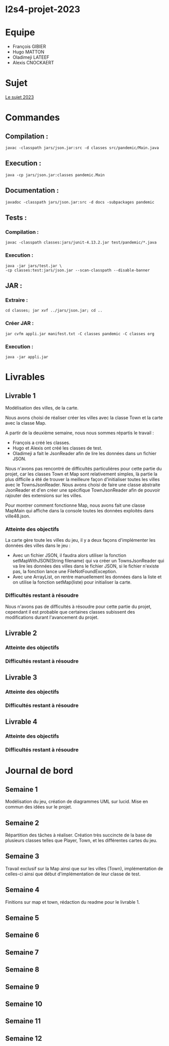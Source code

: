 # l2s4-projet-2023

# Equipe

- François GIBIER
- Hugo MATTON
- Oladimeji LATEEF
- Alexis CNOCKAERT

# Sujet

[Le sujet 2023](https://www.fil.univ-lille.fr/portail/index.php?dipl=L&sem=S4&ue=Projet&label=Documents)


# Commandes

## Compilation :

```
javac -classpath jars/json.jar:src -d classes src/pandemic/Main.java
```

## Execution :

```
java -cp jars/json.jar:classes pandemic.Main
```

## Documentation :

```
javadoc -classpath jars/json.jar:src -d docs -subpackages pandemic
```

## Tests :

### Compilation :

```
javac -classpath classes:jars/junit-4.13.2.jar test/pandemic/*.java
```

### Execution :

```
java -jar jars/test.jar \
-cp classes:test:jars/json.jar --scan-classpath --disable-banner
```

## JAR :

### Extraire :

```
cd classes; jar xvf ../jars/json.jar; cd ..
```

### Créer JAR :

```
jar cvfm appli.jar manifest.txt -C classes pandemic -C classes org
```

### Execution :

```
java -jar appli.jar
```



# Livrables

## Livrable 1
Modélisation des villes, de la carte.

Nous avons choisi de réaliser créer les villes avec la classe Town et la carte avec la classe Map.

A partir de la deuxième semaine, nous nous sommes répartis le travail :
- François a créé les classes.
- Hugo et Alexis ont créé les classes de test.
- Oladimeji a fait le JsonReader afin de lire les données dans un fichier JSON.

Nous n'avons pas rencontré de difficultés particulières pour cette partie du projet, car les classes Town et Map sont relativement simples, là partie la plus difficile a été de trouver la meilleure façon d'initialiser toutes les villes avec le TownsJsonReader.
Nous avons choisi de faire une classe abstraite JsonReader et d'en créer une spécifique TownJsonReader afin de pouvoir rajouter des extensions sur les villes.

Pour montrer comment fonctionne Map, nous avons fait une classe MapMain qui affiche dans la console toutes les données exploités dans ville48.json.

### Atteinte des objectifs
La carte gère toute les villes du jeu, il y a deux façons d'implémenter les données des villes dans le jeu :
- Avec un fichier JSON, il faudra alors utiliser la fonction setMapWithJSON(String filename) qui va créer un TownsJsonReader qui va lire les données des villes dans le fichier JSON, si le fichier n'existe pas, la fonction lance une FileNotFoundException.
- Avec une ArrayList, on rentre manuellement les données dans la liste et on utilise la fonction setMap(liste) pour initialiser la carte.

### Difficultés restant à résoudre
Nous n'avons pas de difficultés à résoudre pour cette partie du projet, cependant il est probable que certaines classes subissent des modifications durant l'avancement du projet.

## Livrable 2

### Atteinte des objectifs

### Difficultés restant à résoudre

## Livrable 3

### Atteinte des objectifs

### Difficultés restant à résoudre

## Livrable 4

### Atteinte des objectifs

### Difficultés restant à résoudre

# Journal de bord

## Semaine 1
Modélisation du jeu, création de diagrammes UML sur lucid. Mise en commun des idées sur le projet.

## Semaine 2
Répartition des tâches à réaliser.
Création très succincte de la base de plusieurs classes telles que Player, Town, et les différentes cartes du jeu.

## Semaine 3
Travail exclusif sur la Map ainsi que sur les villes (Town), implémentation de celles-ci ainsi que début d'implémentation de leur classe de test.

## Semaine 4
Finitions sur map et town, rédaction du readme pour le livrable 1.

## Semaine 5

## Semaine 6

## Semaine 7

## Semaine 8

## Semaine 9

## Semaine 10

## Semaine 11

## Semaine 12
